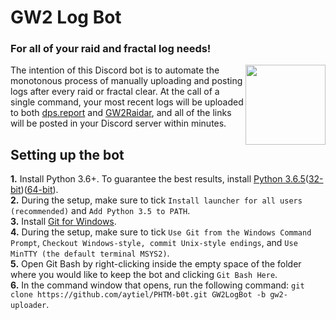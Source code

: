 # GW2 Log Bot
### For all of your raid and fractal log needs!
<img align="right" src="https://vignette.wikia.nocookie.net/gwwikia/images/4/4d/Guild_Wars_2_Dragon_logo.jpg/revision/latest?cb=20090825055046" height="128" width="128"></img>

The intention of this Discord bot is to automate the monotonous process of manually uploading and posting logs after every raid or fractal clear. At the call of a single command, your most recent logs will be uploaded to both [dps.report](https://dps.report/) and [GW2Raidar](https://gw2raidar.com/info-help), and all of the links will be posted in your Discord server within minutes.

## Setting up the bot
<b>1.</b> Install Python 3.6+. To guarantee the best results, install [Python 3.6.5](https://www.python.org/downloads/release/python-365/)([32-bit](https://www.python.org/ftp/python/3.6.5/python-3.6.5.exe))([64-bit](https://www.python.org/ftp/python/3.6.5/python-3.6.5-amd64.exe)). <br />
<b>2.</b> During the setup, make sure to tick `Install launcher for all users (recommended)` and `Add Python 3.5 to PATH`. <br />
<b>3.</b> Install [Git for Windows](https://git-scm.com/downloads). <br />
<b>4.</b> During the setup, make sure to tick `Use Git from the Windows Command Prompt`, `Checkout Windows-style, commit Unix-style endings`, and `Use MinTTY (the default terminal MSYS2)`. <br />
<b>5.</b> Open Git Bash by right-clicking inside the empty space of the folder where you would like to keep the bot and clicking `Git Bash Here`. <br />
<b>6.</b> In the command window that opens, run the following command: `git clone https://github.com/aytiel/PHTM-b0t.git GW2LogBot -b gw2-uploader`. <br />
